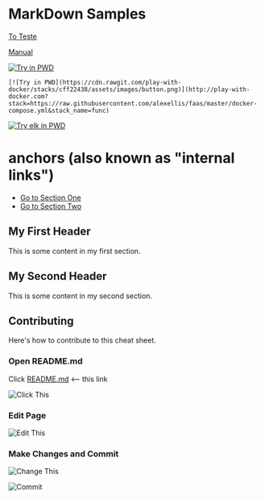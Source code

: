 # MarkDown Samples


[To Teste ](http://dillinger.io/?utm_source=nickjanetakis.com&utm_medium=pdf&utm_campaign=crash%20course%20with%20markdown)

[Manual ](https://nickjanetakis.com/assets/downloads/guides/crash-course-with-markdown-7f3a.pdf?utm_source=njwebsite&utm_medium=newsletter&utm_campaign=newsletter)

[![Try in PWD](https://cdn.rawgit.com/play-with-docker/stacks/cff22438/assets/images/button.png)](http://play-with-docker.com?stack=https://raw.githubusercontent.com/alexellis/faas/master/docker-compose.yml&stack_name=func)
```
[![Try in PWD](https://cdn.rawgit.com/play-with-docker/stacks/cff22438/assets/images/button.png)](http://play-with-docker.com?stack=https://raw.githubusercontent.com/alexellis/faas/master/docker-compose.yml&stack_name=func)
```
[![Try elk in PWD](https://cdn.rawgit.com/play-with-docker/stacks/cff22438/assets/images/button.png)](http://play-with-docker.com?stack=https://raw.githubusercontent.com/Luismcplopes/elk-docker/master/docker-compose.yml&stack_name=func)



# anchors (also known as "internal links")

- [Go to Section One](#sectionOne)
- [Go to Section Two](#sectionTwo)

<a name="sectionOne"></a>
## My First Header ##
This is some content in my first section.

<a name="sectionTwo"></a>
## My Second Header ##
This is some content in my second section.


## Contributing

Here's how to contribute to this cheat sheet.

### Open README.md

Click [README.md](https://github.com/wsargent/docker-cheat-sheet/blob/master/README.md) <-- this link

![Click This](images/click.png)

### Edit Page

![Edit This](images/edit.png)

### Make Changes and Commit

![Change This](images/change.png)

![Commit](images/commit.png)

